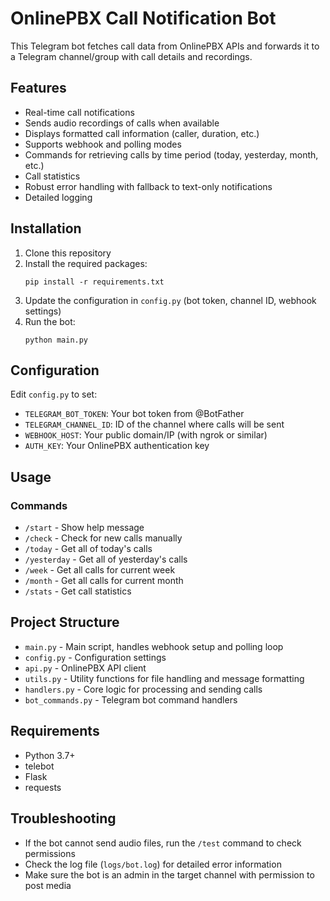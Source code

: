# OnlinePBX Call Notification Bot

This Telegram bot fetches call data from OnlinePBX APIs and forwards it to a Telegram channel/group with call details and recordings.

## Features

- Real-time call notifications
- Sends audio recordings of calls when available
- Displays formatted call information (caller, duration, etc.)
- Supports webhook and polling modes
- Commands for retrieving calls by time period (today, yesterday, month, etc.)
- Call statistics
- Robust error handling with fallback to text-only notifications
- Detailed logging

## Installation

1. Clone this repository
2. Install the required packages:
   ```
   pip install -r requirements.txt
   ```
3. Update the configuration in `config.py` (bot token, channel ID, webhook settings)
4. Run the bot:
   ```
   python main.py
   ```

## Configuration

Edit `config.py` to set:

- `TELEGRAM_BOT_TOKEN`: Your bot token from @BotFather
- `TELEGRAM_CHANNEL_ID`: ID of the channel where calls will be sent
- `WEBHOOK_HOST`: Your public domain/IP (with ngrok or similar)
- `AUTH_KEY`: Your OnlinePBX authentication key

## Usage

### Commands

- `/start` - Show help message
- `/check` - Check for new calls manually
- `/today` - Get all of today's calls
- `/yesterday` - Get all of yesterday's calls
- `/week` - Get all calls for current week
- `/month` - Get all calls for current month
- `/stats` - Get call statistics

## Project Structure

- `main.py` - Main script, handles webhook setup and polling loop
- `config.py` - Configuration settings
- `api.py` - OnlinePBX API client
- `utils.py` - Utility functions for file handling and message formatting
- `handlers.py` - Core logic for processing and sending calls
- `bot_commands.py` - Telegram bot command handlers

## Requirements

- Python 3.7+
- telebot
- Flask
- requests

## Troubleshooting

- If the bot cannot send audio files, run the `/test` command to check permissions
- Check the log file (`logs/bot.log`) for detailed error information
- Make sure the bot is an admin in the target channel with permission to post media